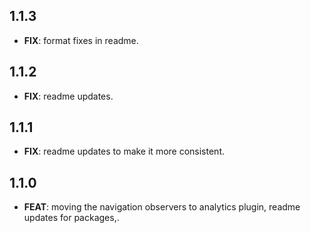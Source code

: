 ## 1.1.3

 - **FIX**: format fixes in readme.

## 1.1.2

 - **FIX**: readme updates.

## 1.1.1

 - **FIX**: readme updates to make it more consistent.

## 1.1.0

 - **FEAT**: moving the navigation observers to analytics plugin, readme updates for packages,.

